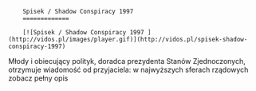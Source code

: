 
        Spisek / Shadow Conspiracy 1997 
        =============
        
        [![Spisek / Shadow Conspiracy 1997 ](http://vidos.pl/images/player.gif)](http://vidos.pl/spisek-shadow-conspiracy-1997)
        
        
 Młody i obiecujący polityk, doradca prezydenta Stanów Zjednoczonych, otrzymuje wiadomość od przyjaciela: w najwyższych sferach rządowych zobacz pełny opis
    